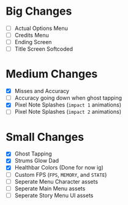 # Big Changes

 - [ ] Actual Options Menu
 - [ ] Credits Menu
 - [ ] Ending Screen
 - [ ] Title Screen Softcoded

# Medium Changes

 - [x] Misses and Accuracy
 - [ ] Accuracy going down when ghost tapping
 - [x] Pixel Note Splashes (`impact 1` animations)
 - [ ] Pixel Note Splashes (`impact 2` animations)

# Small Changes

 - [x] Ghost Tapping
 - [x] Strums Glow Dad
 - [x] Healthbar Colors (Done for now ig)
 - [ ] Custom FPS (`FPS`, `MEMORY`, and `STATE`)
 - [ ] Seperate Menu Character assets
 - [ ] Seperate Main Menu assets
 - [ ] Seperate Story Menu UI assets